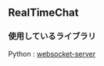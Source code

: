## RealTimeChat

### 使用しているライブラリ
Python : [websocket-server](https://github.com/Pithikos/python-websocket-server)